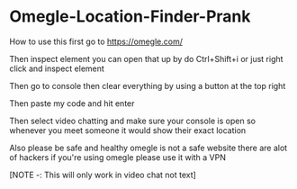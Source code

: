 # Omegle-Location-Finder-Prank

How to use this first go to https://omegle.com/

Then inspect element you can open that up by do Ctrl+Shift+i or just right click and inspect element 

Then go to console then clear everything by using a button at the top right 

Then paste my code and hit enter

Then select video chatting and make sure your console is open so whenever you meet someone it would show their exact location

Also please be safe and healthy omegle is not a safe website there are alot of hackers if you're using omegle please use it with a VPN



[NOTE -: This will only work in video chat not text]
